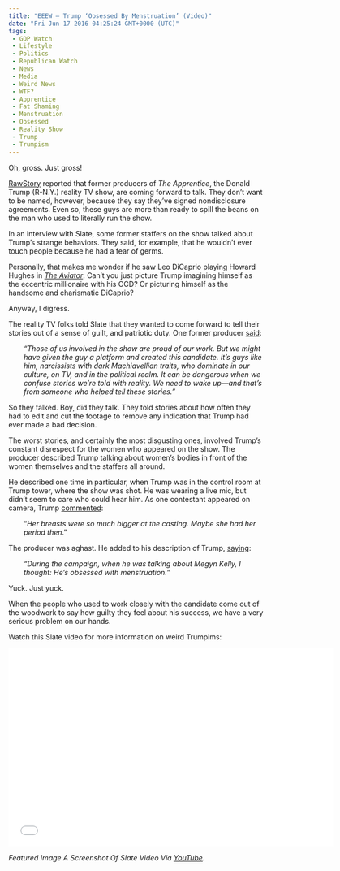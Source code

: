 ```yaml
---
title: "EEEW – Trump ‘Obsessed By Menstruation’ (Video)"
date: "Fri Jun 17 2016 04:25:24 GMT+0000 (UTC)"
tags: 
 - GOP Watch
 - Lifestyle
 - Politics
 - Republican Watch
 - News
 - Media
 - Weird News
 - WTF?
 - Apprentice
 - Fat Shaming
 - Menstruation
 - Obsessed
 - Reality Show
 - Trump
 - Trumpism
---
```

<p><!-- Quick Adsense WordPress Plugin: http://quicksense.net/ --></p><p>Oh, gross. Just gross!</p><p><a href="https://www.rawstory.com/2016/06/hes-obsessed-with-menstruation-ex-producer-exposes-trumps-bizarre-apprentice-behavior/" onclick="__gaTracker(&apos;send&apos;, &apos;event&apos;, &apos;outbound-article&apos;, &apos;https://www.rawstory.com/2016/06/hes-obsessed-with-menstruation-ex-producer-exposes-trumps-bizarre-apprentice-behavior/&apos;, &apos;RawStory&apos;);">RawStory</a>&#xA0;reported that former producers of <em>The Apprentice</em>, the&#xA0;Donald Trump (R-N.Y.) reality TV show, are coming forward to talk. They don&#x2019;t want to be named, however, because they say they&#x2019;ve signed nondisclosure agreements. Even so, these guys are more than ready to spill the beans on the man who used to literally run the show.</p><p>In an interview with Slate, some former staffers on the show talked about Trump&#x2019;s strange behaviors. They said, for example, that he wouldn&#x2019;t ever touch people because he had a fear of germs.</p><p>Personally, that makes me wonder if he saw Leo DiCaprio playing Howard Hughes in <em><a href="http://movies.about.com/od/theaviator/a/aviatorld121004.htm" onclick="__gaTracker(&apos;send&apos;, &apos;event&apos;, &apos;outbound-article&apos;, &apos;http://movies.about.com/od/theaviator/a/aviatorld121004.htm&apos;, &apos;The Aviator&apos;);">The Aviator</a></em>. Can&#x2019;t you just picture Trump imagining himself as the eccentric millionaire with his OCD? Or picturing himself as the handsome and charismatic DiCaprio?</p><p>Anyway, I digress.</p><p>The reality TV folks told Slate that they wanted to come forward to tell their stories&#xA0;out of a sense of guilt, and patriotic duty. One former producer <a href="https://www.rawstory.com/2016/06/hes-obsessed-with-menstruation-ex-producer-exposes-trumps-bizarre-apprentice-behavior/" onclick="__gaTracker(&apos;send&apos;, &apos;event&apos;, &apos;outbound-article&apos;, &apos;https://www.rawstory.com/2016/06/hes-obsessed-with-menstruation-ex-producer-exposes-trumps-bizarre-apprentice-behavior/&apos;, &apos;said&apos;);">said</a>:</p><p style="padding-left: 30px;"><em>&#x201C;Those of us involved in the show are proud of our work. But we might have given the guy a platform and created this candidate. It&#x2019;s guys like him, narcissists with dark Machiavellian traits, who dominate in our culture, on TV, and in the political realm. It can be dangerous when we confuse stories we&#x2019;re told with reality. We need to wake up&#x2014;and that&#x2019;s from someone who helped tell these stories.&#x201D;</em></p><p>So they talked. Boy, did they talk. They told stories about how often they had to edit and cut the footage to remove any indication that Trump had ever made a bad decision.</p><p>The worst stories, and certainly the most disgusting ones, involved Trump&#x2019;s constant disrespect for the women who appeared on the show. The producer described Trump talking about women&#x2019;s bodies in front of the women themselves and the staffers all around.</p><p>He described one time in particular, when Trump was in the control room at Trump tower, where the show was shot. He was wearing a live mic, but didn&#x2019;t seem to care who could hear him. As one contestant appeared on camera, Trump <a href="https://www.rawstory.com/2016/06/hes-obsessed-with-menstruation-ex-producer-exposes-trumps-bizarre-apprentice-behavior/" onclick="__gaTracker(&apos;send&apos;, &apos;event&apos;, &apos;outbound-article&apos;, &apos;https://www.rawstory.com/2016/06/hes-obsessed-with-menstruation-ex-producer-exposes-trumps-bizarre-apprentice-behavior/&apos;, &apos;commented&apos;);">commented</a>:</p><p style="padding-left: 30px;">&#x201C;<em>Her breasts were so much bigger at the casting. Maybe she had her period then</em>.&#x201D;</p><p><!-- Quick Adsense WordPress Plugin: http://quicksense.net/ --></p><p>The producer was aghast. He added to his description of Trump, <a href="https://www.rawstory.com/2016/06/hes-obsessed-with-menstruation-ex-producer-exposes-trumps-bizarre-apprentice-behavior/" onclick="__gaTracker(&apos;send&apos;, &apos;event&apos;, &apos;outbound-article&apos;, &apos;https://www.rawstory.com/2016/06/hes-obsessed-with-menstruation-ex-producer-exposes-trumps-bizarre-apprentice-behavior/&apos;, &apos;saying&apos;);">saying</a>:</p><p style="padding-left: 30px;"><em>&#x201C;During the campaign, when he was talking about Megyn Kelly, I thought: He&#x2019;s obsessed with menstruation.&#x201D;</em></p><p>Yuck. Just yuck.</p><p>When the people who used to work closely with the candidate come out of the woodwork to say how guilty they feel about his success, we have a very serious problem on our hands.</p><p>Watch this Slate video for more information on weird Trumpims:</p><p><span class="embed-youtube" style="text-align:center; display: block;"><iframe class="youtube-player" type="text/html" width="640" height="390" src="//www.youtube.com/embed/_iT5V0e3qr4?version=3&amp;rel=1&amp;fs=1&amp;autohide=2&amp;showsearch=0&amp;showinfo=1&amp;iv_load_policy=1&amp;wmode=transparent" allowfullscreen="true" style="border:0;"></iframe></span></p><p><em>Featured Image A Screenshot Of Slate Video Via&#xA0;<a href="https://www.youtube.com/watch?v=_iT5V0e3qr4" onclick="__gaTracker(&apos;send&apos;, &apos;event&apos;, &apos;outbound-article&apos;, &apos;https://www.youtube.com/watch?v=_iT5V0e3qr4&apos;, &apos;YouTube&apos;);">YouTube</a>.&#xA0;</em></p><div style="font-size:0px;height:0px;line-height:0px;margin:0;padding:0;clear:both"></div>